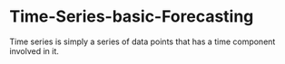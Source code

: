 # Time-Series-basic-Forecasting
Time series is simply a series of data points that has a time component involved in it.
